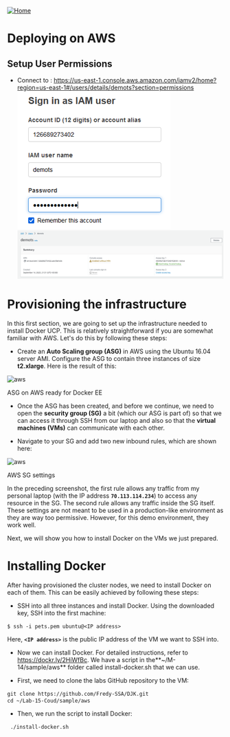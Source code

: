 [![Home](../../img/home.png)](../M-14/README.md)
# Deploying  on AWS

## Setup User Permissions

- Connect to : https://us-east-1.console.aws.amazon.com/iamv2/home?region=us-east-1#/users/details/demots?section=permissions
![aws](./img/access2.png)
![aws](./img/access1.png)

# Provisioning the infrastructure
In this first section, we are going to set up the infrastructure needed to install Docker UCP. This is relatively straightforward if you are somewhat familiar with AWS. Let's do this by following these steps:

- Create an **Auto Scaling group (ASG)** in AWS using the Ubuntu 16.04 server AMI. Configure the ASG to contain three instances of size **t2.xlarge**. Here is the result of this:

![aws](./img/l15-aws-p1.png)

ASG on AWS ready for Docker EE

- Once the ASG has been created, and before we continue, we need to open the **security group (SG)** a bit (which our ASG is part of) so that we can access it through SSH from our laptop and also so that the **virtual machines (VMs)** can communicate with each other.

- Navigate to your SG and add two new inbound rules, which are shown here:

![aws](./img/l15-aws-p2.png)

AWS SG settings

In the preceding screenshot, the first rule allows any traffic from my personal laptop (with the IP address **`70.113.114.234`**) to access any resource in the SG. The second rule allows any traffic inside the SG itself. These settings are not meant to be used in a production-like environment as they are way too permissive. However, for this demo environment, they work well.

Next, we will show you how to install Docker on the VMs we just prepared.

# Installing Docker
After having provisioned the cluster nodes, we need to install Docker on each of them. This can be easily achieved by following these steps:

- SSH into all three instances and install Docker. Using the downloaded key, SSH into the first machine:
```
$ ssh -i pets.pem ubuntu@<IP address>
```
Here, **`<IP address>`** is the public IP address of the VM we want to SSH into. 

- Now we can install Docker. For detailed instructions, refer to https://dockr.ly/2HiWfBc. We have a script in the**~/M-14/sample/aws** folder called install-docker.sh that we can use.

- First, we need to clone the labs GitHub repository to the VM:
```
git clone https://github.com/Fredy-SSA/DJK.git
cd ~/Lab-15-Coud/sample/aws
```

- Then, we run the script to install Docker:

```
 ./install-docker.sh
```
